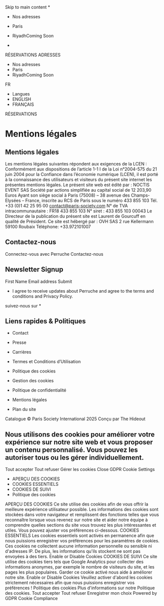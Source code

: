Skip to main content
  * 

  * Nos adresses
  * Paris
  * RiyadhComing Soon


  * 

RÉSERVATIONS
ADRESSES
  * Nos adresses
  * Paris
  * RiyadhComing Soon


FR
  * Langues
  * ENGLISH
  * FRANÇAIS


RÉSERVATIONS
# Mentions légales
## Mentions légales
Les mentions légales suivantes répondent aux exigences de la LCEN :
Conformément aux dispositions de l’article 1-1 I de la Loi n°2004-575 du 21 juin 2004 pour la Confiance dans l’économie numérique (LCEN), il est porté à la connaissance des utilisateurs et visiteurs du présent site internet les présentes mentions légales.
Le présent site web est édité par :
NOCTIS EVENT SAS
Société par actions simplifiée au capital social de 12 203,90 Euros Ayant son siège social à Paris (75008) – 38 avenue des Champs-Elysées – France, inscrite au RCS de Paris sous le numéro 433 855 103 Tél. +33 (0)1 42 25 95 00 contact@paris-society.com N° de TVA intracommunautaire : FR18 433 855 103 N° siret : 433 855 103 00043
Le Directeur de la publication du présent site est Laurent de Gourcuff en qualité de Président.
Ce site est hébergé par :
OVH SAS 2 rue Kellermann 59100 Roubaix Téléphone: +33.972101007
## Contactez-nous
Connectez-vous avec Perruche
Contactez-nous
## Newsletter Signup
First Name
Email address
Submit
  * I agree to receive updates about Perruche and agree to the terms and conditions and Privacy Policy.


suivez-nous sur
  * 

## Liens rapides & Politiques
  * Contact
  * Presse
  * Carrières
  * Termes et Conditions d’Utilisation


  * Politique des cookies
  * Gestion des cookies
  * Politique de confidentialité
  * Mentions légales
  * Plan du site


Catalogue
© Paris Society International 2025 Conçu par The Hideout
## Nous utilisons des cookies pour améliorer votre expérience sur notre site web et vous proposer un contenu personnalisé. Vous pouvez les autoriser tous ou les gérer individuellement.
Tout accepter Tout refuser Gérer les cookies
Close GDPR Cookie Settings
  * APERÇU DES COOKIES
  * COOKIES ESSENTIELS
  * COOKIES DE SUIVI
  * Politique des cookies


APERÇU DES COOKIES
Ce site utilise des cookies afin de vous offrir la meilleure expérience utilisateur possible. Les informations des cookies sont stockées dans votre navigateur et remplissent des fonctions telles que vous reconnaître lorsque vous revenez sur notre site et aider notre équipe à comprendre quelles sections du site vous trouvez les plus intéressantes et utiles. Vous pouvez ajuster vos préférences ci-dessous.
COOKIES ESSENTIELS
Les cookies essentiels sont activés en permanence afin que nous puissions enregistrer vos préférences pour les paramètres de cookies. Ces cookies ne collectent aucune information personnelle ou sensible ni d'adresses IP. De plus, les informations qu'ils stockent ne sont pas envoyées à des tiers.
Enable or Disable Cookies
COOKIES DE SUIVI
Ce site utilise des cookies tiers tels que Google Analytics pour collecter des informations anonymes, par exemple le nombre de visiteurs du site, et les pages les plus populaires. Garder ce cookie activé nous aide à améliorer notre site.
Enable or Disable Cookies
Veuillez activer d'abord les cookies strictement nécessaires afin que nous puissions enregistrer vos préférences !
Politique des cookies
Plus d'informations sur notre Politique des cookies.
Tout accepter Tout refuser Enregistrer mon choix
Powered by GDPR Cookie Compliance
